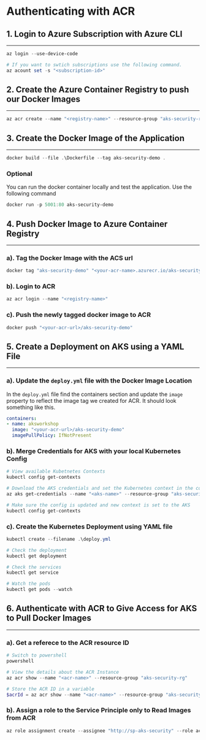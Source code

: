 # Authenticating with ACR


## 1. Login to Azure Subscription with Azure CLI
---

```powershell
az login --use-device-code

# If you want to swtich subscriptions use the following command.
az acount set -s "<subscription-id>"
```

## 2. Create the Azure Container Registry to push our Docker Images
---

```powershell
az acr create --name "<registry-name>" --resource-group "aks-security-rg" --location "southeastasia" --sku basic
```

## 3. Create the Docker Image of the Application
---

```powershell
docker build --file .\Dockerfile --tag aks-security-demo .
```

### Optional
You can run the docker container locally and test the application. Use the following command

```powershell
docker run -p 5001:80 aks-security-demo
```

## 4. Push Docker Image to Azure Container Registry
---

### a). Tag the Docker Image with the ACS url
```powershell 
docker tag "aks-security-demo" "<your-acr-name>.azurecr.io/aks-security-demo"
```

### b). Login to ACR
```powershell
az acr login --name "<registry-name>"
```

### c). Push the newly tagged docker image to ACR
```powershell
docker push "<your-acr-url>/aks-security-demo"
```

## 5. Create a Deployment on AKS using a YAML File
---

### a). Update the `deploy.yml` file with the Docker Image Location
In the `deploy.yml` file find the containers section and update the `image` property to reflect the image tag we created for ACR. It should look something like this.

```yaml
containers:
- name: aksworkshop
  image: "<your-acr-url>/aks-security-demo"
  imagePullPolicy: IfNotPresent
```

### b). Merge Credentials for AKS with your local Kubernetes Config
```powershell
# View available Kubetnetes Contexts
kubectl config get-contexts

# Download the AKS credentials and set the Kubernetes context in the config
az aks get-credentials --name "<aks-name>" --resource-group "aks-security-rg"

# Make sure the config is updated and new context is set to the AKS
kubectl config get-contexts
```

### c). Create the Kubernetes Deployment using YAML file
```powershell
kubectl create --filename .\deploy.yml

# Check the deployment 
kubectl get deployment

# Check the services
kubectl get service

# Watch the pods
kubectl get pods --watch
```

## 6. Authenticate with ACR to Give Access for AKS to Pull Docker Images
---

### a). Get a referece to the ACR resource ID
```powershell 
# Switch to powershell
powershell

# View the details about the ACR Instance
az acr show --name "<acr-name>" --resource-group "aks-security-rg"

# Store the ACR ID in a variable
$acrId = az acr show --name "<acr-name>" --resource-group "aks-security-rg" --query "id" --output tsv
```

### b). Assign a role to the Service Principle only to Read Images from ACR
```powershell
az role assignment create --assignee "http://sp-aks-security" --role acrpull --scope $acrId
```